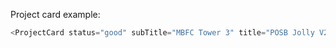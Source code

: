 Project card example:

```js
<ProjectCard status="good" subTitle="MBFC Tower 3" title="POSB Jolly V2" totalSprints="6" currentSprint="2"/>
```